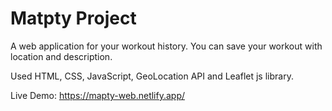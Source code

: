# Matpty Project

A web application for your workout history. You can save your workout with location and description. 

Used HTML, CSS, JavaScript, GeoLocation API and Leaflet js library.

Live Demo: https://mapty-web.netlify.app/
